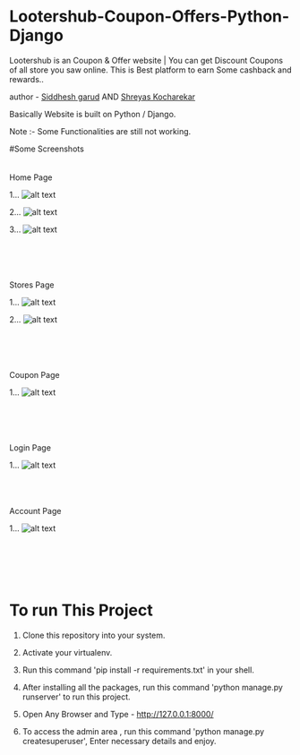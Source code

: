 # Lootershub-Coupon-Offers-Python-Django

Lootershub is an Coupon & Offer website | You can get Discount Coupons of all store you saw online. This is Best platform to earn Some cashback and rewards..
 
author - <a href="https://github.com/siddheshgarud">Siddhesh garud</a> AND <a href="https://github.com/Shreyas30k">Shreyas Kocharekar</a>
 
Basically Website is built on Python / Django.
 
Note :- Some Functionalities are still not working.




#Some Screenshots
<br /><br /><br />
Home Page
<br />

1... ![alt text](https://github.com/siddheshgarud/Lootershub-Coupon-Offers-Python-Django/blob/master/screenshots/Screenshot1.png?raw=true)

2... ![alt text](https://github.com/siddheshgarud/Lootershub-Coupon-Offers-Python-Django/blob/master/screenshots/Screenshot2.png?raw=true)

3... ![alt text](https://github.com/siddheshgarud/Lootershub-Coupon-Offers-Python-Django/blob/master/screenshots/Screenshot3.png?raw=true)

<br /><br /><br /><br />
Stores Page
<br />

1... ![alt text](https://github.com/siddheshgarud/Lootershub-Coupon-Offers-Python-Django/blob/master/screenshots/Screenshot4.png?raw=true)

2... ![alt text](https://github.com/siddheshgarud/Lootershub-Coupon-Offers-Python-Django/blob/master/screenshots/Screenshot5.png?raw=true)

<br /><br /><br /><br />
Coupon Page
<br />

1... ![alt text](https://github.com/siddheshgarud/Lootershub-Coupon-Offers-Python-Django/blob/master/screenshots/Screenshot6.png?raw=true)

<br /><br /><br /><br />
Login Page
<br />

1... ![alt text](https://github.com/siddheshgarud/Lootershub-Coupon-Offers-Python-Django/blob/master/screenshots/Screenshot7.png?raw=true)
<br /><br /><br /><br />

Account Page
<br />

1... ![alt text](https://github.com/siddheshgarud/Lootershub-Coupon-Offers-Python-Django/blob/master/screenshots/Screenshot8.png?raw=true)




<br /><br /><br /><br />

















# To run This Project
1. Clone this repository into your system.

2. Activate your virtualenv.

3. Run this command 'pip install -r requirements.txt' in your shell.

4. After installing all the packages, run this command 'python manage.py runserver' to run this project.

5. Open Any Browser and Type - http://127.0.0.1:8000/

6. To access the admin area , run this command 'python manage.py createsuperuser', Enter necessary details and enjoy.
